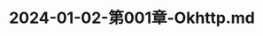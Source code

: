 ---
layout: post
title: 2024-01-02-第001章-Okhttp.md
categories: [第三方库]
description: 
keywords: Okhttp.md
mermaid: false
sequence: false
flow: false
mathjax: false
mindmap: false
mindmap2: false
---